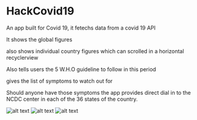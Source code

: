 # HackCovid19

An app built for Covid 19, it fetechs data from a covid 19 API

It shows the global figures

also shows individual country figures which can scrolled in a horizontal recyclerview

Also tells users the 5 W.H.O  guideline to follow in this period 

gives the list of symptoms to watch out for

Should anyone have those symptoms the app provides direct dial in to the NCDC center in each of the 36 states of the country.

![alt text](https://user-images.githubusercontent.com/44091450/87864437-35149f80-c91d-11ea-9157-bfce338d14b9.png)
![alt text](https://user-images.githubusercontent.com/44091450/87864438-3a71ea00-c91d-11ea-9373-41ced30c6ff5.png)
![alt text](https://user-images.githubusercontent.com/44091450/87864440-3b0a8080-c91d-11ea-990c-3c7f82e8593f.png)





